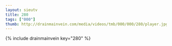 ```yaml
--- 
layout: sieutv
title: 280
tags: ["000"]
thumb: http://drainmainvein.com/media/videos/tmb/000/000/280/player.jpg
---
```

{% include drainmainvein key="280" %} 
